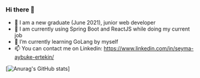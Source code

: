 ### Hi there 👋

- 👩 I am a new graduate (June 2021), junior web developer
- 🔭 I am currently using Spring Boot and ReactJS while doing my current job 
- 🌱 I’m currently learning GoLang by myself
- 📫 You can contact me on Linkedin: https://www.linkedin.com/in/seyma-aybuke-ertekin/




[![Anurag's GitHub stats](https://github-readme-stats.vercel.app/api?username=aybukeertekin&hide=stars,prs&show_icons=true&theme=dark)]
